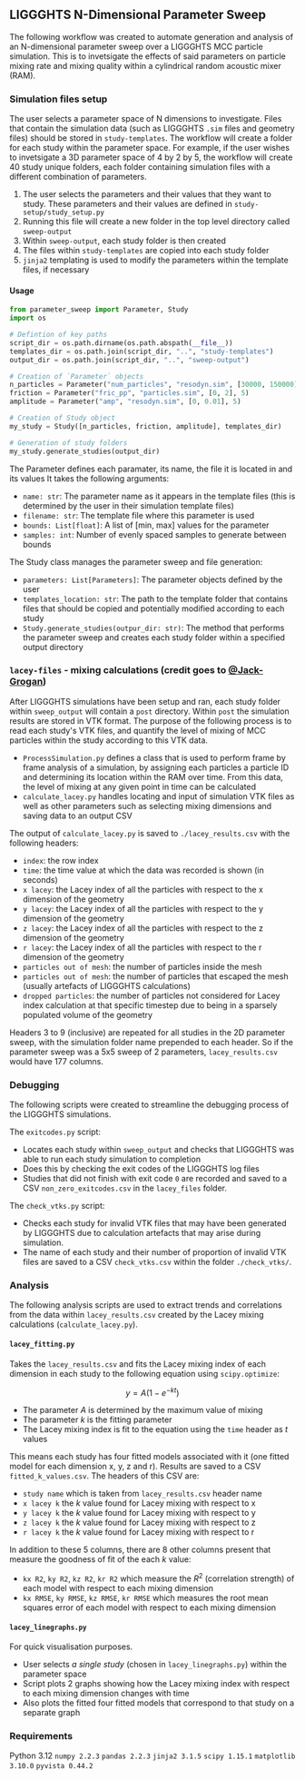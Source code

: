 ## LIGGGHTS N-Dimensional Parameter Sweep
The following workflow was created to automate generation and analysis of an N-dimensional parameter sweep over a LIGGGHTS MCC particle simulation. This is to invetsigate the effects of said parameters on particle mixing rate and mixing quality within a cylindrical random acoustic mixer (RAM). 

### Simulation files setup
The user selects a parameter space of N dimensions to investigate. Files that contain the simulation data (such as LIGGGHTS `.sim` files and geometry files) should be stored in `study-templates`. The workflow will create a folder for each study within the parameter space. For example, if the user wishes to invetsigate a 3D parameter space of 4 by 2 by 5, the workflow will create 40 study unique folders, each folder containing simulation files with a different combination of parameters.


1. The user selects the parameters and their values that they want to study. These parameters and their values are defined in `study-setup/study_setup.py`
2. Running this file will create a new folder in the top level directory called `sweep-output`
3. Within `sweep-output`, each study folder is then created
4. The files within `study-templates` are copied into each study folder
5. `jinja2` templating is used to modify the parameters within the template files, if necessary

#### Usage

```python
from parameter_sweep import Parameter, Study
import os

# Defintion of key paths
script_dir = os.path.dirname(os.path.abspath(__file__))
templates_dir = os.path.join(script_dir, "..", "study-templates")
output_dir = os.path.join(script_dir, "..", "sweep-output")

# Creation of `Parameter` objects 
n_particles = Parameter("num_particles", "resodyn.sim", [30000, 150000], 5)
friction = Parameter("fric_pp", "particles.sim", [0, 2], 5)
amplitude = Parameter("amp", "resodyn.sim", [0, 0.01], 5)

# Creation of Study object
my_study = Study([n_particles, friction, amplitude], templates_dir)

# Generation of study folders
my_study.generate_studies(output_dir)
```

The Parameter defines each paramater, its name, the file it is located in and its values It takes the following arguments:

- `name: str`: The parameter name as it appears in the template files (this is determined by the user in their simulation template files)
- `filename: str`: The template file where this parameter is used
- `bounds: List[float]`: A list of [min, max] values for the parameter
- `samples: int`: Number of evenly spaced samples to generate between bounds

The Study class manages the parameter sweep and file generation:

- `parameters: List[Parameters]`: The parameter objects defined by the user
- `templates_location: str`: The path to the template folder that contains files that should be copied and potentially modified according to each study
- `Study.generate_studies(outpur_dir: str)`: The method that performs the parameter sweep and creates each study folder within a specified output directory

### `lacey-files` - mixing calculations (credit goes to [@Jack-Grogan](https://github.com/Jack-Grogan))
After LIGGGHTS simulations have been setup and ran, each study folder within `sweep_output` will contain a `post` directory. Within `post` the simulation results are stored in VTK format. The purpose of the following process is to read each study's VTK files, and quantify the level of mixing of MCC particles within the study according to this VTK data.

- `ProcessSimulation.py` defines a class that is used to perform frame by frame analysis of a simulation, by assigning each particles a particle ID and determining its location within the RAM over time. From this data, the level of mixing at any given point in time can be calculated
- `calculate_lacey.py` handles locating and input of simulation VTK files as well as other parameters such as selecting mixing dimensions and saving data to an output CSV

The output of `calculate_lacey.py` is saved to `./lacey_results.csv` with the following headers:

- `index`: the row index
- `time`: the time value at which the data was recorded is shown (in seconds)
- `x lacey`: the Lacey index of all the particles with respect to the x dimension of the geometry 
- `y lacey`: the Lacey index of all the particles with respect to the y dimension of the geometry 
- `z lacey`: the Lacey index of all the particles with respect to the z dimension of the geometry 
- `r lacey`: the Lacey index of all the particles with respect to the r dimension of the geometry 
- `particles out of mesh`: the number of particles inside the mesh 
- `particles out of mesh`: the number of particles that escaped the mesh (usually artefacts of LIGGGHTS calculations)
- `dropped particles`: the number of particles not considered for Lacey index calculation at that specific timestep due to being in a sparsely populated volume of the geometry

Headers 3 to 9 (inclusive) are repeated for all studies in the 2D parameter sweep, with the simulation folder name prepended to each header. So if the parameter sweep was a 5x5 sweep of 2 parameters, `lacey_results.csv` would have 177 columns. 

### Debugging 
The following scripts were created to streamline the debugging process of the LIGGGHTS simulations.

The `exitcodes.py` script: 
- Locates each study within `sweep_output` and checks that LIGGGHTS was able to run each study simulation to completion 
- Does this by checking the exit codes of the LIGGGHTS log files 
- Studies that did not finish with exit code `0` are recorded and saved to a CSV `non_zero_exitcodes.csv` in the `lacey_files` folder. 

The `check_vtks.py` script: 
- Checks each study for invalid VTK files that may have been generated by LIGGGHTS due to calculation artefacts that may arise during simulation. 
- The name of each study and their number of proportion of invalid VTK files are saved to a CSV `check_vtks.csv` within the folder `./check_vtks/`.

### Analysis
The following analysis scripts are used to extract trends and correlations from the data within `lacey_results.csv` created by the Lacey mixing calculations (`calculate_lacey.py`).

#### `lacey_fitting.py` 
Takes the `lacey_results.csv` and fits the Lacey mixing index of each dimension in each study to the following equation using `scipy.optimize`: 

$$y = A(1 - e^{-kt})$$ 

- The parameter $A$ is determined by the maximum value of mixing
- The parameter $k$ is the fitting parameter 
- The Lacey mixing index is fit to the equation using the `time` header as $t$ values 

This means each study has four fitted models associated with it (one fitted model for each dimension x, y, z and r). Results are saved to a CSV `fitted_k_values.csv`. The headers of this CSV are:

- `study name` which is taken from `lacey_results.csv` header name
- `x lacey k` the $k$ value found for Lacey mixing with respect to x
- `y lacey k` the $k$ value found for Lacey mixing with respect to y
- `z lacey k` the $k$ value found for Lacey mixing with respect to z
- `r lacey k` the $k$ value found for Lacey mixing with respect to r

In addition to these 5 columns, there are 8 other columns present that measure the goodness of fit of the each $k$ value: 

- `kx R2`, `ky R2`, `kz R2`, `kr R2` which measure the $R^2$ (correlation strength) of each model with respect to each mixing dimension
- `kx RMSE`, `ky RMSE`, `kz RMSE`, `kr RMSE` which measures the root mean squares error of each model with respect to each mixing dimension

#### `lacey_linegraphs.py`
For quick visualisation purposes. 

- User selects *a single study* (chosen in `lacey_linegraphs.py`) within the parameter space 
- Script plots 2 graphs showing how the Lacey mixing index with respect to each mixing dimension changes with time
- Also plots the fitted four fitted models that correspond to that study on a separate graph

### Requirements

Python 3.12
`numpy 2.2.3`
`pandas 2.2.3`
`jinja2 3.1.5`
`scipy 1.15.1`
`matplotlib 3.10.0`
`pyvista 0.44.2`
